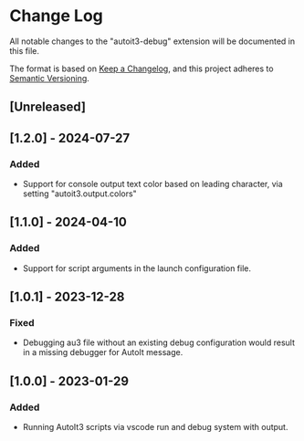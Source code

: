 # Change Log

All notable changes to the "autoit3-debug" extension will be documented in this file.

The format is based on [Keep a Changelog](https://keepachangelog.com/en/1.0.0/),
and this project adheres to [Semantic Versioning](https://semver.org/spec/v2.0.0.html).

## [Unreleased]

## [1.2.0] - 2024-07-27

### Added

- Support for console output text color based on leading character, via setting "autoit3.output.colors"

## [1.1.0] - 2024-04-10

### Added

- Support for script arguments in the launch configuration file.

## [1.0.1] - 2023-12-28

### Fixed

- Debugging au3 file without an existing debug configuration would result in a missing debugger for AutoIt message.

## [1.0.0] - 2023-01-29

### Added

- Running AutoIt3 scripts via vscode run and debug system with output.
